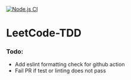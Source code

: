 [![Node.js CI](https://github.com/PilarczykM/LeetCode-Questions/actions/workflows/test.js.yml/badge.svg?branch=main)](https://github.com/PilarczykM/LeetCode-Questions/actions/workflows/test.js.yml)
# LeetCode-TDD


### Todo:
- Add eslint formatting check for github action
- Fail PR if test or linting does not pass
